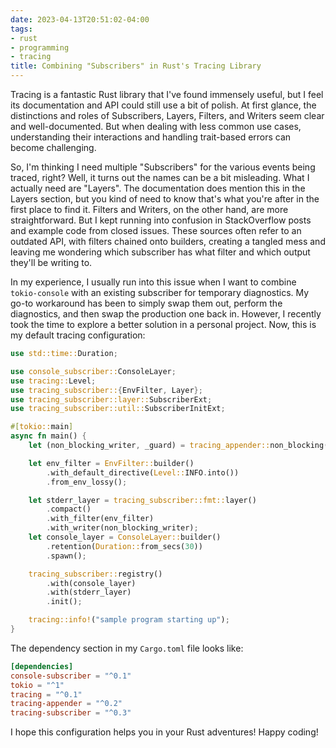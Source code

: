 ```yaml
---
date: 2023-04-13T20:51:02-04:00
tags:
- rust
- programming
- tracing
title: Combining "Subscribers" in Rust's Tracing Library
---
```


Tracing is a fantastic Rust library that I've found immensely useful, but I feel its documentation and API could still use a bit of polish. At first glance, the distinctions and roles of Subscribers, Layers, Filters, and Writers seem clear and well-documented. But when dealing with less common use cases, understanding their interactions and handling trait-based errors can become challenging.

So, I'm thinking I need multiple "Subscribers" for the various events being traced, right? Well, it turns out the names can be a bit misleading. What I actually need are "Layers". The documentation does mention this in the Layers section, but you kind of need to know that's what you're after in the first place to find it. Filters and Writers, on the other hand, are more straightforward. But I kept running into confusion in StackOverflow posts and example code from closed issues. These sources often refer to an outdated API, with filters chained onto builders, creating a tangled mess and leaving me wondering which subscriber has what filter and which output they'll be writing to.

In my experience, I usually run into this issue when I want to combine `tokio-console` with an existing subscriber for temporary diagnostics. My go-to workaround has been to simply swap them out, perform the diagnostics, and then swap the production one back in. However, I recently took the time to explore a better solution in a personal project. Now, this is my default tracing configuration:

```rust
use std::time::Duration;

use console_subscriber::ConsoleLayer;
use tracing::Level;
use tracing_subscriber::{EnvFilter, Layer};
use tracing_subscriber::layer::SubscriberExt;
use tracing_subscriber::util::SubscriberInitExt;

#[tokio::main]
async fn main() {
    let (non_blocking_writer, _guard) = tracing_appender::non_blocking(std::io::stderr());

    let env_filter = EnvFilter::builder()
        .with_default_directive(Level::INFO.into())
        .from_env_lossy();

    let stderr_layer = tracing_subscriber::fmt::layer()
        .compact()
        .with_filter(env_filter)
        .with_writer(non_blocking_writer);
    let console_layer = ConsoleLayer::builder()
        .retention(Duration::from_secs(30))
        .spawn();

    tracing_subscriber::registry()
        .with(console_layer)
        .with(stderr_layer)
        .init();

    tracing::info!("sample program starting up");
}
```

The dependency section in my `Cargo.toml` file looks like:

```toml
[dependencies]
console-subscriber = "^0.1"
tokio = "^1"
tracing = "^0.1"
tracing-appender = "^0.2"
tracing-subscriber = "^0.3"
```

I hope this configuration helps you in your Rust adventures! Happy coding!
